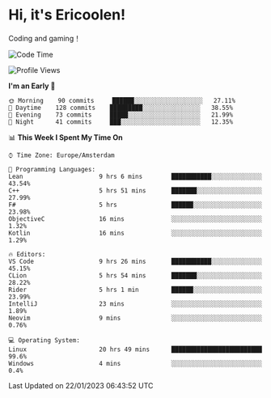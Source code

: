 # Hi, it's Ericoolen!
Coding and gaming！

<!--START_SECTION:waka-->
![Code Time](http://img.shields.io/badge/Code%20Time-640%20hrs%2013%20mins-blue)

![Profile Views](http://img.shields.io/badge/Profile%20Views-0-blue)

**I'm an Early 🐤** 

```text
🌞 Morning    90 commits     ██████░░░░░░░░░░░░░░░░░░░   27.11% 
🌆 Daytime    128 commits    █████████░░░░░░░░░░░░░░░░   38.55% 
🌃 Evening    73 commits     █████░░░░░░░░░░░░░░░░░░░░   21.99% 
🌙 Night      41 commits     ███░░░░░░░░░░░░░░░░░░░░░░   12.35%

```


📊 **This Week I Spent My Time On** 

```text
⌚︎ Time Zone: Europe/Amsterdam

💬 Programming Languages: 
Lean                     9 hrs 6 mins        ███████████░░░░░░░░░░░░░░   43.54% 
C++                      5 hrs 51 mins       ███████░░░░░░░░░░░░░░░░░░   27.99% 
F#                       5 hrs               ██████░░░░░░░░░░░░░░░░░░░   23.98% 
ObjectiveC               16 mins             ░░░░░░░░░░░░░░░░░░░░░░░░░   1.32% 
Kotlin                   16 mins             ░░░░░░░░░░░░░░░░░░░░░░░░░   1.29%

🔥 Editors: 
VS Code                  9 hrs 26 mins       ███████████░░░░░░░░░░░░░░   45.15% 
CLion                    5 hrs 54 mins       ███████░░░░░░░░░░░░░░░░░░   28.22% 
Rider                    5 hrs 1 min         ██████░░░░░░░░░░░░░░░░░░░   23.99% 
IntelliJ                 23 mins             ░░░░░░░░░░░░░░░░░░░░░░░░░   1.89% 
Neovim                   9 mins              ░░░░░░░░░░░░░░░░░░░░░░░░░   0.76%

💻 Operating System: 
Linux                    20 hrs 49 mins      █████████████████████████   99.6% 
Windows                  4 mins              ░░░░░░░░░░░░░░░░░░░░░░░░░   0.4%

```


 Last Updated on 22/01/2023 06:43:52 UTC
<!--END_SECTION:waka-->


